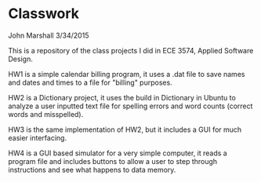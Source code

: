 # Classwork

John Marshall
3/34/2015

This is a repository of the class projects I did in ECE 3574, Applied Software Design.

HW1 is a simple calendar billing program, it uses a .dat file to save names and dates and times to a file for "billing"
purposes. 

HW2 is a Dictionary project, it uses the build in Dictionary in Ubuntu to analyze a user inputted text file for spelling errors
and word counts (correct words and misspelled).

HW3 is the same implementation of HW2, but it includes a GUI for much easier interfacing. 

HW4 is a GUI based simulator for a very simple computer, it reads a program file and includes buttons to allow a user to 
step through instructions and see what happens to data memory. 

